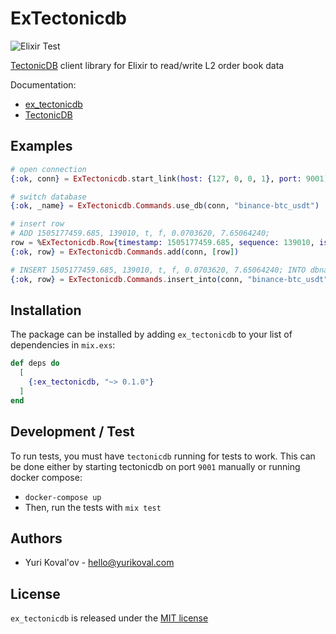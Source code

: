 # ExTectonicdb

![Elixir Test](https://github.com/yurikoval/ex_tectonicdb/workflows/Test/badge.svg)

[TectonicDB](https://github.com/0b01/tectonicdb) client library for Elixir to read/write L2 order book data

Documentation:

* [ex_tectonicdb](https://hexdocs.pm/ex_tectonicdb)
* [TectonicDB](https://docs.rs/crate/tectonicdb)

## Examples

```elixir
# open connection
{:ok, conn} = ExTectonicdb.start_link(host: {127, 0, 0, 1}, port: 9001)

# switch database
{:ok, _name} = ExTectonicdb.Commands.use_db(conn, "binance-btc_usdt")

# insert row
# ADD 1505177459.685, 139010, t, f, 0.0703620, 7.65064240;
row = %ExTectonicdb.Row{timestamp: 1505177459.685, sequence: 139010, is_trade: true, is_bid: false, price: 0.0703620, size: 7.65064240}
{:ok, row} = ExTectonicdb.Commands.add(conn, [row])

# INSERT 1505177459.685, 139010, t, f, 0.0703620, 7.65064240; INTO dbname
{:ok, row} = ExTectonicdb.Commands.insert_into(conn, "binance-btc_usdt", [row])
```

## Installation

The package can be installed by adding `ex_tectonicdb` to your list of dependencies in `mix.exs`:

```elixir
def deps do
  [
    {:ex_tectonicdb, "~> 0.1.0"}
  ]
end
```

## Development / Test

To run tests, you must have `tectonicdb` running for tests to work. This can be done either by starting tectonicdb on port `9001` manually or running docker compose:

- `docker-compose up`
- Then, run the tests with `mix test`

## Authors

* Yuri Koval'ov - hello@yurikoval.com

## License

`ex_tectonicdb` is released under the [MIT license](./LICENSE.md)
